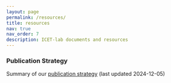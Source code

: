 ```yaml
---
layout: page
permalink: /resources/
title: resources
nav: true
nav_order: 7
description: ICET-lab documents and resources
---
```


### Publication Strategy
Summary of our [publication strategy](/assets/pdf/icet_publication_strategy_v1.pdf) (last updated 2024-12-05)